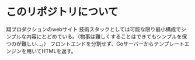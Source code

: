 # このリポジトリについて
翔プロダクションのwebサイト
技術スタックとしては可能な限り最小構成でシンプルな内容にとどめている。（物事は難しくすることはできてもシンプルを保つのが難しい...。）
フロントエンドを分割せず、Goサーバーからテンプレートエンジンを用いてHTMLを返す。
